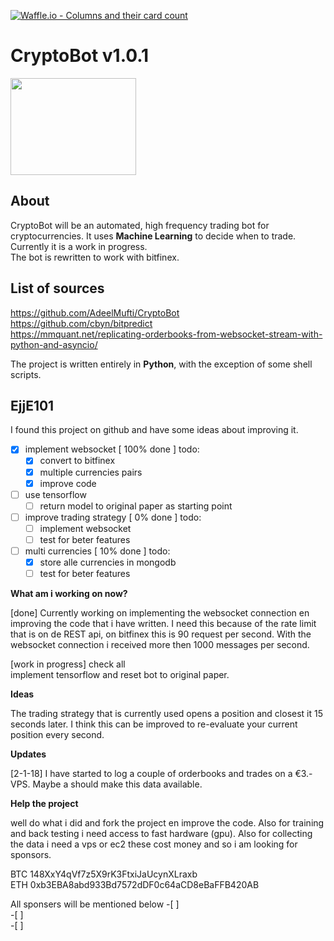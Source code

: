 [![Waffle.io - Columns and their card count](https://badge.waffle.io/EjjE101/CryptoBot.svg?columns=all)](https://waffle.io/EjjE101/CryptoBot)
# CryptoBot v1.0.1

<a href="#"><img src="images/bot.png"
alt="" width="201" height="155"/></a>

## About
CryptoBot will be an automated, high frequency trading bot for cryptocurrencies. It uses **Machine Learning** to decide when to trade. Currently it is a work in progress.  
The bot is rewritten to work with bitfinex.


## List of sources
https://github.com/AdeelMufti/CryptoBot  
https://github.com/cbyn/bitpredict  
https://mmquant.net/replicating-orderbooks-from-websocket-stream-with-python-and-asyncio/

The project is written entirely in **Python**, with the exception of some shell scripts.

## EjjE101
I found this project on github and have some ideas about improving it.
- [x] implement websocket         [ 100% done ]
    todo:
    - [x] convert to bitfinex
    - [x] multiple currencies pairs
    - [x] improve code  
- [ ] use tensorflow
    - [ ] return model to original paper as starting point
- [ ] improve trading strategy    [  0% done ]
    todo:
    - [ ] implement websocket
    - [ ] test for beter features
- [ ] multi currencies            [ 10% done ]
    todo:
    - [x] store alle currencies in mongodb
    - [ ] test for beter features

**What am i working on now?**

[done] Currently working on implementing the websocket connection en improving the code that i have written. I need this because of the rate limit that is on de REST api, on bitfinex this is 90 request per second. With the websocket connection i received more then 1000 messages per second.

[work in progress]
check all  
implement tensorflow and reset bot to original paper.

**Ideas**

The trading strategy that is currently used opens a position and closest it 15 seconds later. I think this can be improved to re-evaluate your current position every second.

**Updates**  

[2-1-18] I have started to log a couple of orderbooks and trades on a €3.- VPS. Maybe a should make this data available.  

**Help the project**

well do what i did and fork the project en improve the code.
Also for training and back testing i need access to fast hardware (gpu). Also for collecting the data i need a vps or ec2 these cost money and so i am looking for sponsors.

BTC 148XxY4qVf7z5X9rK3FtxiJaUcynXLraxb</br>
ETH 0xb3EBA8abd933Bd7572dDF0c64aCD8eBaFFB420AB

All sponsers will be mentioned below
-[ ]  
-[ ]  
-[ ]  

